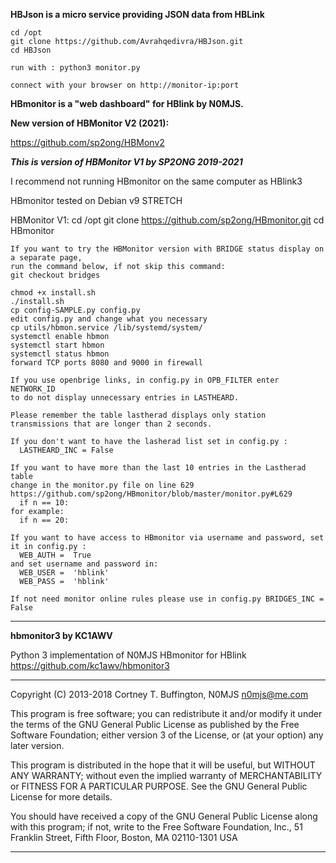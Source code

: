 
**HBJson is a micro service providing JSON data from HBLink**

    cd /opt
    git clone https://github.com/Avrahqedivra/HBJson.git
    cd HBJson

    run with : python3 monitor.py
    
    connect with your browser on http://monitor-ip:port


**HBmonitor is a "web dashboard" for HBlink by N0MJS.**

**New version of HBMonitor V2 (2021):**

https://github.com/sp2ong/HBMonv2


***This is version of HBMonitor V1 by SP2ONG 2019-2021***

I recommend not running HBmonitor on the same computer as HBlink3

HBmonitor tested on Debian v9 STRETCH

HBMonitor V1:
    cd /opt
    git clone https://github.com/sp2ong/HBmonitor.git
    cd HBmonitor
    
    If you want to try the HBMonitor version with BRIDGE status display on a separate page, 
    run the command below, if not skip this command:
    git checkout bridges
    
    chmod +x install.sh
    ./install.sh
    cp config-SAMPLE.py config.py
    edit config.py and change what you necessary
    cp utils/hbmon.service /lib/systemd/system/
    systemctl enable hbmon
    systemctl start hbmon
    systemctl status hbmon
    forward TCP ports 8080 and 9000 in firewall
    
    If you use openbrige links, in config.py in OPB_FILTER enter NETWORK_ID 
    to do not display unnecessary entries in LASTHEARD.
    
    Please remember the table lastherad displays only station transmissions that are longer than 2 seconds.
    
    If you don't want to have the lasherad list set in config.py :  
      LASTHEARD_INC = False
    
    If you want to have more than the last 10 entries in the Lastherad table
    change in the monitor.py file on line 629 https://github.com/sp2ong/HBmonitor/blob/master/monitor.py#L629
      if n == 10:
    for example:
      if n == 20:

    If you want to have access to HBmonitor via username and password, set it in config.py :
      WEB_AUTH =  True
    and set username and password in:    
      WEB_USER =  'hblink'
      WEB_PASS =  'hblink'

    If not need monitor online rules please use in config.py BRIDGES_INC = False

---

**hbmonitor3 by KC1AWV**

Python 3 implementation of N0MJS HBmonitor for HBlink https://github.com/kc1awv/hbmonitor3 

---

Copyright (C) 2013-2018  Cortney T. Buffington, N0MJS <n0mjs@me.com>

This program is free software; you can redistribute it and/or modify it under the terms of the GNU General Public License as published by the Free Software Foundation; either version 3 of the License, or (at your option) any later version.

This program is distributed in the hope that it will be useful, but WITHOUT ANY WARRANTY; without even the implied warranty of MERCHANTABILITY or FITNESS FOR A PARTICULAR PURPOSE. See the GNU General Public License for more details.

You should have received a copy of the GNU General Public License along with this program; if not, write to the Free Software Foundation, Inc., 51 Franklin Street, Fifth Floor, Boston, MA 02110-1301  USA

---


